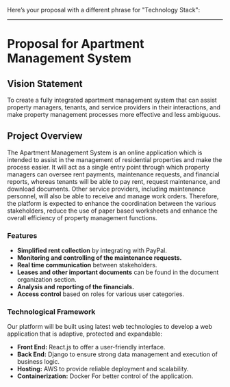 Here’s your proposal with a different phrase for "Technology Stack":  

---

# **Proposal for Apartment Management System**  

## **Vision Statement**  
To create a fully integrated apartment management system that can assist property managers, tenants, and service providers in their interactions, and make property management processes more effective and less ambiguous.
## **Project Overview**  
The Apartment Management System is an online application which is intended to assist in the management of residential properties and make the process easier. It will act as a single entry point through which property managers can oversee rent payments, maintenance requests, and financial reports, whereas tenants will be able to pay rent, request maintenance, and download documents. Other service providers, including maintenance personnel, will also be able to receive and manage work orders. Therefore, the platform is expected to enhance the coordination between the various stakeholders, reduce the use of paper based worksheets and enhance the overall efficiency of property management functions.
### **Features**  
- **Simplified rent collection** by integrating with PayPal.  
- **Monitoring and controlling of the maintenance requests.**  
- **Real time communication** between stakeholders.  
- **Leases and other important documents** can be found in the document organization section.  
- **Analysis and reporting of the financials.**  
- **Access control** based on roles for various user categories.  

### **Technological Framework**  
Our platform will be built using latest web technologies to develop a web application that is adaptive, protected and expandable:
- **Front End:** React.js to offer a user-friendly interface.  
- **Back End:** Django to ensure strong data management and execution of business logic.  
- **Hosting:** AWS to provide reliable deployment and scalability.  
- **Containerization:** Docker For better control of the application.
